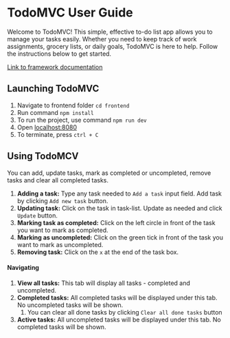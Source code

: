 # TodoMVC User Guide

Welcome to TodoMVC! This simple, effective to-do list app allows you to manage your tasks easily. Whether you need to keep track of work assignments, grocery lists, or daily goals, TodoMVC is here to help. Follow the instructions below to get started.

[Link to framework documentation](https://github.com/AnnikaTamm/framework/blob/master/frontend/src/framework/README.md)

## Launching TodoMVC

1. Navigate to frontend folder `cd frontend`
2. Run command `npm install`
3. To run the project, use command `npm run dev`
4. Open [localhost:8080](http://localhost:8080/#)
5. To terminate, press `ctrl + C`

## Using TodoMCV
You can add, update tasks, mark as completed or uncompleted, remove tasks and clear all completed tasks.



1. **Adding a task:** Type any task needed to `Add a task` input field. Add task by clicking `Add new task` button.
2. **Updating task:** Click on the task in task-list. Update as needed and click `Update` button.
3. **Marking task as completed:** Click on the left circle in front of the task you want to mark as completed.
4. **Marking as uncompleted:** Click on the green tick in front of the task you want to mark as uncompleted.
5. **Removing task:** Click on the `x` at the end of the task box.

#### Navigating 
1. **View all tasks:** This tab will display all tasks - completed and uncompleted.
2. **Completed tasks:** All completed tasks will be displayed under this tab. No uncompleted tasks will be shown.
   1. You can clear all done tasks by clicking `Clear all done tasks` button
3. **Active tasks:** All uncompleted tasks will be displayed under this tab. No completed tasks will be shown.

